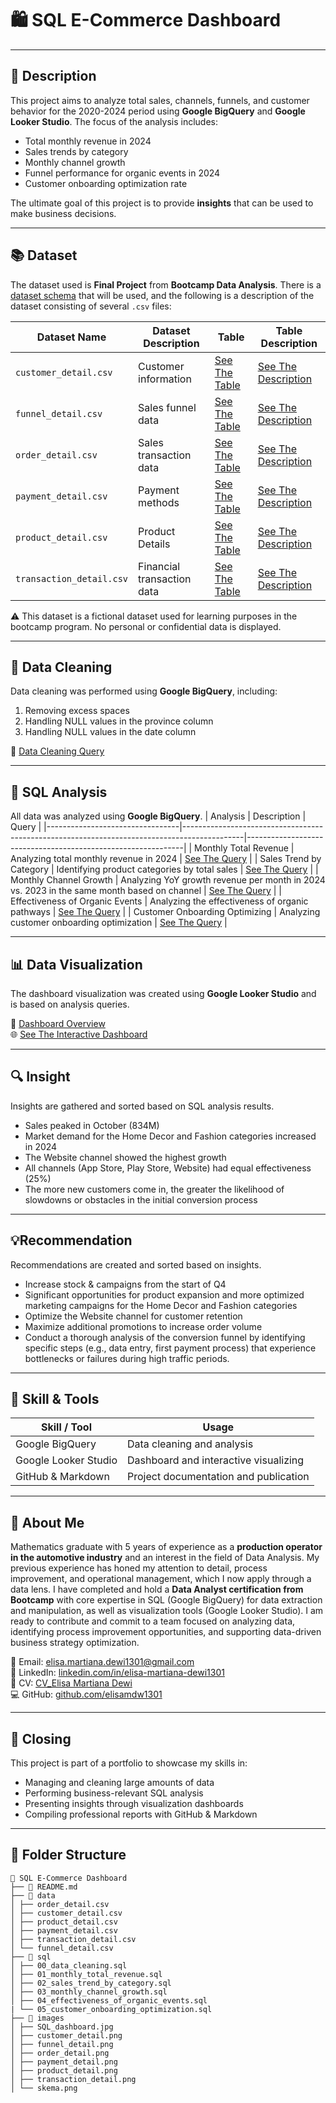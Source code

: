 # 🛍️ SQL E-Commerce Dashboard

---

## 📄 Description
This project aims to analyze total sales, channels, funnels, and customer behavior for the 2020-2024 period using **Google BigQuery** and **Google Looker Studio**. The focus of the analysis includes:
- Total monthly revenue in 2024
- Sales trends by category
- Monthly channel growth
- Funnel performance for organic events in 2024
- Customer onboarding optimization rate     

The ultimate goal of this project is to provide **insights** that can be used to make business decisions.

---

## 📚 Dataset
The dataset used is **Final Project** from **Bootcamp Data Analysis**. There is a [dataset schema](image/skema.png) that will be used, and the following is a description of the dataset consisting of several `.csv` files:

| Dataset Name             | Dataset Description        | Table                                        | Table Description                                   |
|--------------------------|----------------------------|----------------------------------------------|-----------------------------------------------------|
| `customer_detail.csv`    | Customer information       | [See The Table](data/customer_detail.csv)    | [See The Description](image/customer_detail.png)    |
| `funnel_detail.csv`      | Sales funnel data          | [See The Table](data/funnel_detail.csv)      | [See The Description](image/funnel_detail.png)      |
| `order_detail.csv`       | Sales transaction data     | [See The Table](data/order_detail.csv)       | [See The Description](image/order_detail.png)       |
| `payment_detail.csv`     | Payment methods            | [See The Table](data/payment_detail.csv)     | [See The Description](image/payment_detail.png)     |
| `product_detail.csv`     | Product Details            | [See The Table](data/product_detail.csv)     | [See The Description](image/product_detail.png)     |
| `transaction_detail.csv` | Financial transaction data | [See The Table](data/transaction_detail.csv) | [See The Description](image/transaction_detail.png) |

⚠️ This dataset is a fictional dataset used for learning purposes in the bootcamp program. No personal or confidential data is displayed.

---

## 🧼 Data Cleaning
Data cleaning was performed using **Google BigQuery**, including:
1. Removing excess spaces
2. Handling NULL values in the province column
3. Handling NULL values in the date column

🔗 [Data Cleaning Query](sql/00_data_cleaning.sql)

---

## 🧮 SQL Analysis
All data was analyzed using **Google BigQuery**.
| Analysis                        | Description                                                                                 | Query                                                        |
|---------------------------------|---------------------------------------------------------------------------------------------|--------------------------------------------------------------|
| Monthly Total Revenue           | Analyzing total monthly revenue in 2024                                                     | [See The Query](sql/01_monthly_total_revenue.sql)            |
| Sales Trend by Category         | Identifying product categories by total sales                                               | [See The Query](sql/02_sales_trend_by_category.sql)          |
| Monthly Channel Growth          | Analyzing YoY growth revenue per month in 2024 vs. 2023 in the same month based on channel  | [See The Query](sql/03_monthly_channel_growth.sql)           |
| Effectiveness of Organic Events | Analyzing the effectiveness of organic pathways                                             | [See The Query](sql/04_effectiveness_of_organic_events.sql)  |
| Customer Onboarding Optimizing  | Analyzing customer onboarding optimization                                                  | [See The Query](sql/05_customer_onboarding_optimization.sql) |

---

## 📊 Data Visualization 
The dashboard visualization was created using **Google Looker Studio** and is based on analysis queries.

🔗 [Dashboard Overview](image/SQL_Dashboard.jpg)     
🌐 [See The Interactive Dashboard ](https://lookerstudio.google.com/reporting/a7b3d354-e010-4f35-808e-a964cb93d721)

---

## 🔍 Insight
Insights are gathered and sorted based on SQL analysis results.
- Sales peaked in October (834M) 
- Market demand for the Home Decor and Fashion categories increased in 2024
- The Website channel showed the highest growth
- All channels (App Store, Play Store, Website) had equal effectiveness (25%)
- The more new customers come in, the greater the likelihood of slowdowns or obstacles in the initial conversion process

---

## 💡Recommendation
Recommendations are created and sorted based on insights.
- Increase stock & campaigns from the start of Q4
- Significant opportunities for product expansion and more optimized marketing campaigns for the Home Decor and Fashion categories
- Optimize the Website channel for customer retention
- Maximize additional promotions to increase order volume
- Conduct a thorough analysis of the conversion funnel by identifying specific steps (e.g., data entry, first payment process) that experience bottlenecks or failures during high traffic periods.

---

## 🧠 Skill & Tools
| Skill / Tool             | Usage                                 |
|--------------------------|---------------------------------------|
| Google BigQuery          | Data cleaning and analysis            |
| Google Looker Studio     | Dashboard and interactive visualizing |
| GitHub & Markdown        | Project documentation and publication |

---

## 📌 About Me
Mathematics graduate with 5 years of experience as a **production operator in the automotive industry** and an interest in the field of Data Analysis. 
My previous experience has honed my attention to detail, process improvement, and operational management, which I now apply through a data lens. 
I have completed and hold a **Data Analyst certification from Bootcamp** with core expertise in SQL (Google BigQuery) for data extraction and manipulation, as well as visualization tools (Google Looker Studio).
I am ready to contribute and commit to a team focused on analyzing data, identifying process improvement opportunities, and supporting data-driven business strategy optimization.


📧 Email: elisa.martiana.dewi1301@gmail.com  
🔗 LinkedIn: [linkedin.com/in/elisa-martiana-dewi1301](https://www.linkedin.com/in/elisa-martiana-dewi1301/)   
🧾 CV: [CV_Elisa Martiana Dewi](https://drive.google.com/file/d/1ER17MfZrwFb7DQycJmV6SHe6sKkwNHve/view?usp=sharing)   
💻 GitHub: [github.com/elisamdw1301](https://github.com/elisamdw1301)

---

## 📝 Closing
This project is part of a portfolio to showcase my skills in:
- Managing and cleaning large amounts of data  
- Performing business-relevant SQL analysis  
- Presenting insights through visualization dashboards  
- Compiling professional reports with GitHub & Markdown

---

## 📂 Folder Structure 
```
📂 SQL E-Commerce Dashboard
├── 📄 README.md
├── 📂 data
│ ├── order_detail.csv
│ ├── customer_detail.csv
│ ├── product_detail.csv
│ ├── payment_detail.csv
│ ├── transaction_detail.csv
│ └── funnel_detail.csv
├── 📂 sql
│ ├── 00_data_cleaning.sql
│ ├── 01_monthly_total_revenue.sql
│ ├── 02_sales_trend_by_category.sql
│ ├── 03_monthly_channel_growth.sql
│ ├── 04_effectiveness_of_organic_events.sql
| └── 05_customer_onboarding_optimization.sql
├── 📂 images
│ ├── SQL_dashboard.jpg
│ ├── customer_detail.png
│ ├── funnel_detail.png
│ ├── order_detail.png
│ ├── payment_detail.png
│ ├── product_detail.png
│ ├── transaction_detail.png
│ └── skema.png
```

